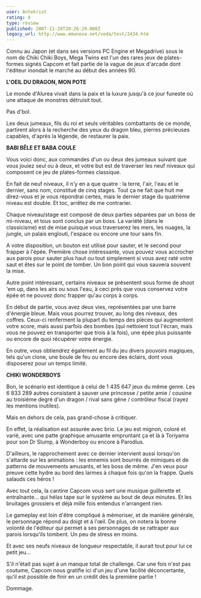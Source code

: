```yaml
---
user: Antekrist
rating: 4
type: review
published: 2007-11-28T20:26:29.000Z
legacy_url: http://www.emunova.net/veda/test/2434.htm
---
```

Connu au Japon (et dans ses versions PC Engine et Megadrive) sous le nom de Chiki Chiki Boys, Mega Twins est l'un des rares jeux de plates-formes signés Capcom et fait partie de la vague de jeux d'arcade dont l'éditeur inondait le marché au début des années 90\.  

  

**L'OEIL DU DRAGON, MON POTE**  

Le monde d'Alurea vivait dans la paix et la luxure jusqu'à ce jour funeste où une attaque de monstres détruisit tout.  

Pas d'bol.   

Les deux jumeaux, fils du roi et seuls véritables combattants de ce monde, partirent alors à la recherche des yeux du dragon bleu, pierres précieuses capables, d'après la légende, de restaurer la paix.  

  

**BABI BÊLE ET BABA COULE**  

Vous voici donc, aux commandes d'un ou deux des jumeaux suivant que vous jouiez seul ou à deux, et votre but est de traverser les neuf niveaux qui composent ce jeu de plates-formes classique.  

En fait de neuf niveaux, il n'y en a que quatre : la terre, l'air, l'eau et le dernier, sans nom, constitué de cinq stages. Tout ça ne fait que huit me direz-vous et je vous répondrai certes, mais le dernier stage du quatrième niveau est double. Et toc, arrêtez de me contrarier.  

Chaque niveau/stage est composé de deux parties séparées par un boss de mi-niveau, et tous sont conclus par un boss. La variété (dans le classicisme) est de mise puisque vous traverserez les mers, les nuages, la jungle, un palais englouti, l'espace ou encore une tour sans fin.  

A votre disposition, un bouton est utilisé pour sauter, et le second pour frapper à l'épée. Première chose intéressante, vous pouvez vous accrocher aux parois pour sauter plus haut ou tout simplement si vous avez raté votre saut et êtes sur le point de tomber. Un bon point qui vous sauvera souvent la mise.  

Autre point intéressant, certains niveaux se présentent sous forme de shoot 'em up, dans les airs ou sous l'eau, à ceci près que vous conservez votre épée et ne pouvez donc frapper qu'au corps à corps.  

En début de partie, vous avez deux vies, représentées par une barre d'énergie bleue. Mais vous pourrez trouver, au long des niveaux, des coffres. Ceux-ci renferment la plupart du temps des pièces qui augmentent votre score, mais aussi parfois des bombes (qui nettoient tout l'écran, mais vous ne pouvez en transporter que trois à la fois), une épée plus puissante ou encore de quoi récupérer votre énergie.  

En outre, vous obtiendrez également au fil du jeu divers pouvoirs magiques, tels qu'un clone, une boule de feu ou encore des éclairs, dont vous disposerez pour un temps limité.  

  

**CHIKI WONDERBOYS**  

Bon, le scénario est identique à celui de 1 435 647 jeux du même genre. Les 6 833 289 autres consistant à sauver une princesse / petite amie / cousine au troisième degré d'un dragon / rival sans gêne / contrôleur fiscal (rayez les mentions inutiles).  

Mais en dehors de cela, pas grand-chose à critiquer.  

En effet, la réalisation est assurée avec brio. Le jeu est mignon, coloré et varié, avec une patte graphique amusante empruntant ça et là à Toriyama pour son Dr Slump, à Wonderboy ou encore à Parodius.  

D'ailleurs, le rapprochement avec ce dernier intervient aussi lorsqu'on s'attarde sur les animations : les ennemis sont bourrés de mimiques et de patterns de mouvements amusants, et les boss de même. J'en veux pour preuve cette hydre au bord des larmes à chaque fois qu'on la frappe. Quels salauds ces héros !  

Avec tout cela, la cantine Capcom vous sert une musique guillerette et entraînante... qui hélas tape sur le système au bout de deux minutes. Et les bruitages grossiers et déjà mille fois entendus n'arrangent rien.  

Le gameplay est loin d'être compliqué à mémoriser, et de manière générale, le personnage répond au doigt et à l'œil. De plus, on notera la bonne volonté de l'éditeur qui permet à ses personnages de se rattraper aux parois lorsqu'ils tombent. Un peu de stress en moins.  

Et avec ses neufs niveaux de longueur respectable, il aurait tout pour lui ce petit jeu...  

S'il n'était pas sujet à un manque total de challenge. Car une fois n'est pas coutume, Capcom nous gratifie ici d'un jeu d'une facilité déconcertante, qu'il est possible de finir en un crédit dès la première partie !   

  

Dommage.